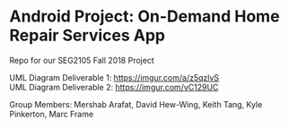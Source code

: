 # Android Project: On-Demand Home Repair Services App
Repo for our SEG2105 Fall 2018 Project

UML Diagram Deliverable 1: https://imgur.com/a/z5qzlvS  
UML Diagram Deliverable 2: https://imgur.com/vC129UC

Group Members:
Mershab Arafat,
David Hew-Wing,
Keith Tang,
Kyle Pinkerton,
Marc Frame
